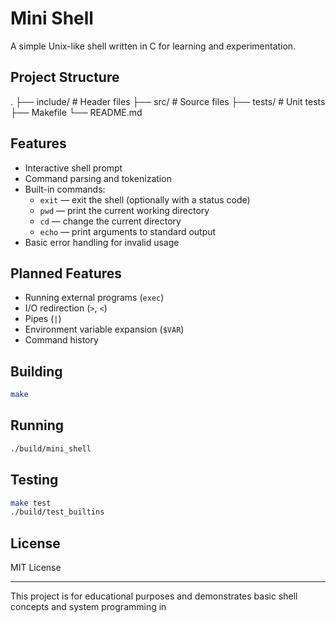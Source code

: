 # Mini Shell

A simple Unix-like shell written in C for learning and experimentation.

## Project Structure

.
├── include/        # Header files
├── src/            # Source files
├── tests/          # Unit tests
├── Makefile
└── README.md


## Features

- Interactive shell prompt
- Command parsing and tokenization
- Built-in commands:
  - `exit` — exit the shell (optionally with a status code)
  - `pwd` — print the current working directory
  - `cd` — change the current directory
  - `echo` — print arguments to standard output
- Basic error handling for invalid usage

## Planned Features

- Running external programs (`exec`)
- I/O redirection (`>`, `<`)
- Pipes (`|`)
- Environment variable expansion (`$VAR`)
- Command history

## Building

```bash
make
```

## Running

```bash
./build/mini_shell
```

## Testing

```bash
make test
./build/test_builtins
```

## License

MIT License

---

This project is for educational purposes and demonstrates basic shell concepts and system programming in


